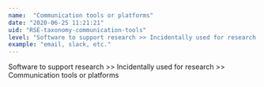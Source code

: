 ```yaml
---
name:  "Communication tools or platforms"
date: "2020-06-25 11:21:21"
uid: "RSE-taxonomy-communication-tools"
level: "Software to support research >> Incidentally used for research >> Communication tools or platforms"
example: "email, slack, etc." 
---
```


Software to support research >> Incidentally used for research >> Communication tools or platforms